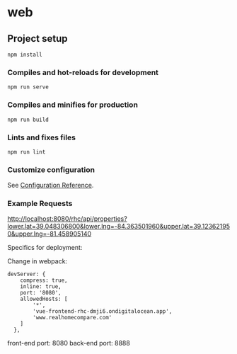 # web

## Project setup

```
npm install
```

### Compiles and hot-reloads for development

```
npm run serve
```

### Compiles and minifies for production

```
npm run build
```

### Lints and fixes files

```
npm run lint
```

### Customize configuration

See [Configuration Reference](https://cli.vuejs.org/config/).

### Example Requests

<http://localhost:8080/rhc/api/properties?lower.lat=39.048306800&lower.lng=-84.363501960&upper.lat=39.123621950&upper.lng=-81.458905140>


Specifics for deployment: 

Change in webpack: 

	devServer: {
		compress: true,
		inline: true,
		port: '8080',
		allowedHosts: [
			'*',
			'vue-frontend-rhc-dmji6.ondigitalocean.app',
			'www.realhomecompare.com'
		]
	  },

front-end port: 8080
back-end port: 8888



